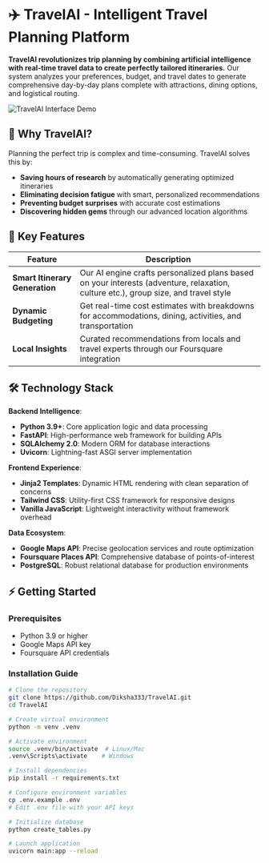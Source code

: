 # ✈️ TravelAI - Intelligent Travel Planning Platform

**TravelAI revolutionizes trip planning by combining artificial intelligence with real-time travel data to create perfectly tailored itineraries.** Our system analyzes your preferences, budget, and travel dates to generate comprehensive day-by-day plans complete with attractions, dining options, and logistical routing.

![TravelAI Interface Demo](static/demo.gif)

## 🌟 Why TravelAI?

Planning the perfect trip is complex and time-consuming. TravelAI solves this by:

- **Saving hours of research** by automatically generating optimized itineraries
- **Eliminating decision fatigue** with smart, personalized recommendations
- **Preventing budget surprises** with accurate cost estimations
- **Discovering hidden gems** through our advanced location algorithms

## 🚀 Key Features

| Feature | Description |
|---------|-------------|
| **Smart Itinerary Generation** | Our AI engine crafts personalized plans based on your interests (adventure, relaxation, culture etc.), group size, and travel style |
| **Dynamic Budgeting** | Get real-time cost estimates with breakdowns for accommodations, dining, activities, and transportation |
| **Local Insights** | Curated recommendations from locals and travel experts through our Foursquare integration |

## 🛠️ Technology Stack

**Backend Intelligence**:
- **Python 3.9+**: Core application logic and data processing
- **FastAPI**: High-performance web framework for building APIs
- **SQLAlchemy 2.0**: Modern ORM for database interactions
- **Uvicorn**: Lightning-fast ASGI server implementation

**Frontend Experience**:
- **Jinja2 Templates**: Dynamic HTML rendering with clean separation of concerns
- **Tailwind CSS**: Utility-first CSS framework for responsive designs
- **Vanilla JavaScript**: Lightweight interactivity without framework overhead

**Data Ecosystem**:
- **Google Maps API**: Precise geolocation services and route optimization
- **Foursquare Places API**: Comprehensive database of points-of-interest
- **PostgreSQL**: Robust relational database for production environments

## ⚡ Getting Started

### Prerequisites
- Python 3.9 or higher
- Google Maps API key
- Foursquare API credentials

### Installation Guide

```bash
# Clone the repository
git clone https://github.com/Diksha333/TravelAI.git
cd TravelAI

# Create virtual environment
python -m venv .venv

# Activate environment
source .venv/bin/activate  # Linux/Mac
.venv\Scripts\activate    # Windows

# Install dependencies
pip install -r requirements.txt

# Configure environment variables
cp .env.example .env
# Edit .env file with your API keys

# Initialize database
python create_tables.py

# Launch application
uvicorn main:app --reload
